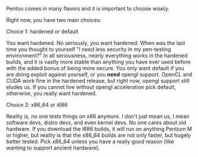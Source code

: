 Pentoo comes in many flavors and it is important to choose wisely.

Right now, you have two main choices:

Choice 1: hardened or default

You want hardened.  No seriously, you want hardened.  When was the last time
you thought to yourself "I need less security in my pen-testing environment?"
In all seriousness, nearly everything works in the hardened builds, and it is
vastly more stable than anything you have ever used before with the added bonus
of being more secure.  You only want default if you are doing exploit
against yourself, or you **need** opengl support.  OpenCL and CUDA work fine in
the hardened release, but right now, opengl support still eludes us.  If you
cannot live without opengl acceleration pick default, otherwise, you really
want hardened.

Choice 2: x86\_64 or i686

Reality is, no one tests things on x86 anymore.  I don't just mean us, I mean
software devs, distro devs, and even kernel devs.  No one cares about old
hardware.  If you download the i686 builds, it will run on anything Pentium M
or higher, but reality is that the x86\_64 builds are not only faster, but
hugely better tested. Pick x86\_64 unless you have a really good reason (like
wanting to support ancient hardware).